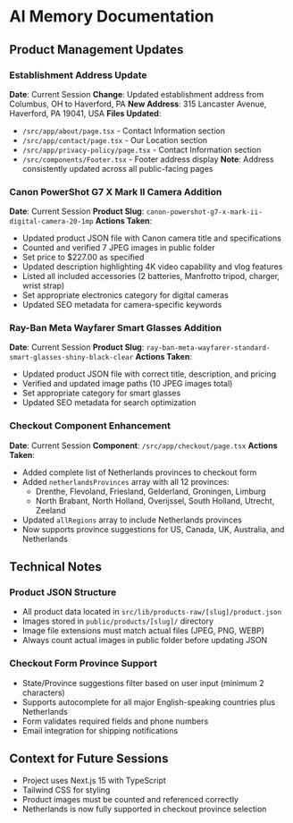 # AI Memory Documentation

## Product Management Updates

### Establishment Address Update
**Date**: Current Session
**Change**: Updated establishment address from Columbus, OH to Haverford, PA
**New Address**: 315 Lancaster Avenue, Haverford, PA 19041, USA
**Files Updated**:
- `/src/app/about/page.tsx` - Contact Information section
- `/src/app/contact/page.tsx` - Our Location section
- `/src/app/privacy-policy/page.tsx` - Contact Information section
- `/src/components/Footer.tsx` - Footer address display
**Note**: Address consistently updated across all public-facing pages

### Canon PowerShot G7 X Mark II Camera Addition
**Date**: Current Session
**Product Slug**: `canon-powershot-g7-x-mark-ii-digital-camera-20-1mp`
**Actions Taken**:
- Updated product JSON file with Canon camera title and specifications
- Counted and verified 7 JPEG images in public folder
- Set price to $227.00 as specified
- Updated description highlighting 4K video capability and vlog features
- Listed all included accessories (2 batteries, Manfrotto tripod, charger, wrist strap)
- Set appropriate electronics category for digital cameras
- Updated SEO metadata for camera-specific keywords

### Ray-Ban Meta Wayfarer Smart Glasses Addition
**Date**: Current Session
**Product Slug**: `ray-ban-meta-wayfarer-standard-smart-glasses-shiny-black-clear`
**Actions Taken**:
- Updated product JSON file with correct title, description, and pricing
- Verified and updated image paths (10 JPEG images total)
- Set appropriate category for smart glasses
- Updated SEO metadata for search optimization

### Checkout Component Enhancement
**Date**: Current Session
**Component**: `/src/app/checkout/page.tsx`
**Actions Taken**:
- Added complete list of Netherlands provinces to checkout form
- Added `netherlandsProvinces` array with all 12 provinces:
  - Drenthe, Flevoland, Friesland, Gelderland, Groningen, Limburg
  - North Brabant, North Holland, Overijssel, South Holland, Utrecht, Zeeland
- Updated `allRegions` array to include Netherlands provinces
- Now supports province suggestions for US, Canada, UK, Australia, and Netherlands

## Technical Notes

### Product JSON Structure
- All product data located in `src/lib/products-raw/[slug]/product.json`
- Images stored in `public/products/[slug]/` directory
- Image file extensions must match actual files (JPEG, PNG, WEBP)
- Always count actual images in public folder before updating JSON

### Checkout Form Province Support
- State/Province suggestions filter based on user input (minimum 2 characters)
- Supports autocomplete for all major English-speaking countries plus Netherlands
- Form validates required fields and phone numbers
- Email integration for shipping notifications

## Context for Future Sessions
- Project uses Next.js 15 with TypeScript
- Tailwind CSS for styling
- Product images must be counted and referenced correctly
- Netherlands is now fully supported in checkout province selection